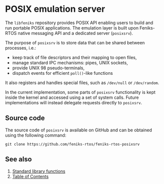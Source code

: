 # POSIX emulation server

The `libfeniks` repository provides POSIX API enabling users to build and run portable POSIX applications. The
emulation layer is built upon Feniks-RTOS native messaging API and a dedicated server (`posixsrv`).

The purpose of `posixsrv` is to store data that can be shared between processes, i.e.:

- keep track of file descriptors and their mapping to open files,
- manage standard IPC mechanisms: pipes, UNIX sockets,
- provide UNIX 98 pseudo-terminals,
- dispatch events for efficient `poll()`-like functions

It also registers and handles special files, such as `/dev/null` or `/dev/random`.

In the current implementation, some parts of `posixsrv` functionality is kept inside the kernel and accessed using a set
of system calls. Future implementations will instead delegate requests directly to `posixsrv`.

## Source code

The source code of `posixsrv` is available on GitHub and can be obtained using the following command:

```console
git clone https://github.com/feniks-rtos/feniks-rtos-posixsrv
```

## See also

1. [Standard library functions](functions/index.md)
2. [Table of Contents](../index.md)
